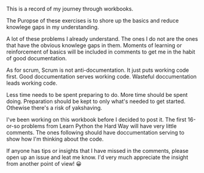 This is a record of my journey through workbooks.

The Puropse of these exercises is to shore up the basics and reduce knowlege gaps in my understanding. 

A lot of these problems I already understand. The ones I do not are the ones that have the obvious knowlege gaps in them. Moments of learning or reinforcement of basics will be included in comments to get me in the habit of good documentation.

As for scrum, Scrum is not anti-documentation. It just puts working code first.
Good doccumentation serves working code.
Wasteful doccumentation leads working code.

Less time needs to be spent preparing to do. More time should be spent doing. Preparation should be kept to only what's needed to get started. Othewise there's a risk of yakshaving. 

I've been working on this workbook before I decided to post it. The first 16-or-so problems from Learn Python the Hard Way will have very little comments. The ones following should have doccumentation serving to show how I'm thinking about the code.

If anyone has tips or insights that I have missed in the comments, please open up an issue and leat me know. I'd very much appreciate the insight from another point of view! :grinning:
